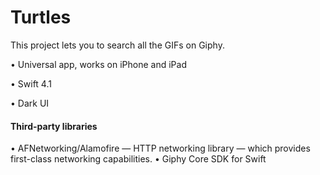 # Turtles


This project lets you to search all the GIFs on Giphy.


• Universal app, works on iPhone and iPad

• Swift 4.1

• Dark UI


#### Third-party libraries

• AFNetworking/Alamofire — HTTP networking library — which provides first-class networking capabilities.
• Giphy Core SDK for Swift
